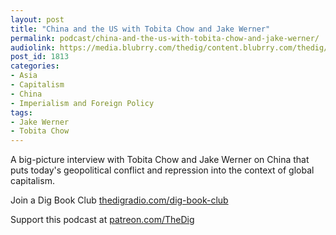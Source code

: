 ```yaml
---
layout: post
title: "China and the US with Tobita Chow and Jake Werner"
permalink: podcast/china-and-the-us-with-tobita-chow-and-jake-werner/
audiolink: https://media.blubrry.com/thedig/content.blubrry.com/thedig/The_Dig-285-Chow-Werner.mp3
post_id: 1813
categories: 
- Asia
- Capitalism
- China
- Imperialism and Foreign Policy
tags: 
- Jake Werner
- Tobita Chow
---
```


A big-picture interview with Tobita Chow and Jake Werner on China that puts today's geopolitical conflict and repression into the context of global capitalism.

Join a Dig Book Club 
[thedigradio.com/dig-book-club](https://thedigradio.com/dig-book-club)

Support this podcast at 
[patreon.com/TheDig](https://patreon.com/TheDig)